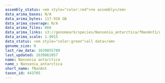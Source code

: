 ```yaml
---
assembly_status: <em style="color:red">no assembly</em>
data_arima_bases: N/A
data_arima_bytes: 117.910 GB
data_arima_coverage: N/A
data_arima_files: 666
data_arima_links: s3://genomeark/species/Nansenia_antarctica/fNanAnt1/genomic_data/arima/<br>
data_arima_scale: 1.9915
data_status: <em style="color:green">all data</em>
genome_size: 0
last_raw_data: 1639855789
last_updated: 1639862057
name: Nansenia antarctica
name_: Nansenia_antarctica
short_name: fNanAnt
taxon_id: 443705
---
```

